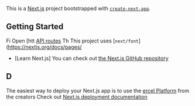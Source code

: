 This is a [Next.js](https://nextjs.org) project bootstrapped with [`create-next-app`](https://nextjs.org/docs/pages/api-reference/create-next-app).

## Getting Started
Fi
Open [htt
[API routes](https://nextjs.org/docs/pages/building-your-application/routng/ap-routes)
Th
This project uses [`next/font`](https://nextjs.org/docs/pages/
- [Learn Next.js]
You can check out [the Next.js GitHub repository](https://github.com/vercel/next.js) 
## D
The easiest way to deploy your Next.js app is to use the [ercel Platform](https://vercel.com/new?utm_medium=default-template&filter=next.js&utm_source=create-next-app&utm_campaign=create-next-app-readme) from the creators 
Check out  [Next.js deployment documentation](https://nextjs.org/docs/pages/building-your-application/deploying) 
